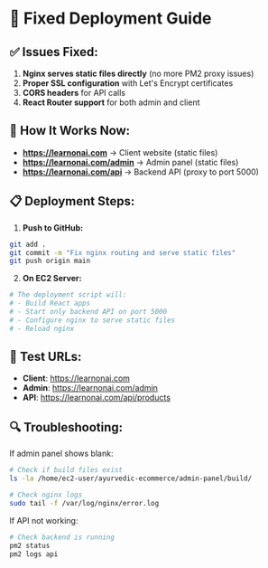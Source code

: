 # 🚀 Fixed Deployment Guide

## ✅ **Issues Fixed:**

1. **Nginx serves static files directly** (no more PM2 proxy issues)
2. **Proper SSL configuration** with Let's Encrypt certificates
3. **CORS headers** for API calls
4. **React Router support** for both admin and client

## 🔧 **How It Works Now:**

- **https://learnonai.com** → Client website (static files)
- **https://learnonai.com/admin** → Admin panel (static files)  
- **https://learnonai.com/api** → Backend API (proxy to port 5000)

## 📋 **Deployment Steps:**

1. **Push to GitHub:**
```bash
git add .
git commit -m "Fix nginx routing and serve static files"
git push origin main
```

2. **On EC2 Server:**
```bash
# The deployment script will:
# - Build React apps
# - Start only backend API on port 5000
# - Configure nginx to serve static files
# - Reload nginx
```

## 🧪 **Test URLs:**

- **Client**: https://learnonai.com
- **Admin**: https://learnonai.com/admin  
- **API**: https://learnonai.com/api/products

## 🔍 **Troubleshooting:**

If admin panel shows blank:
```bash
# Check if build files exist
ls -la /home/ec2-user/ayurvedic-ecommerce/admin-panel/build/

# Check nginx logs
sudo tail -f /var/log/nginx/error.log
```

If API not working:
```bash
# Check backend is running
pm2 status
pm2 logs api
```